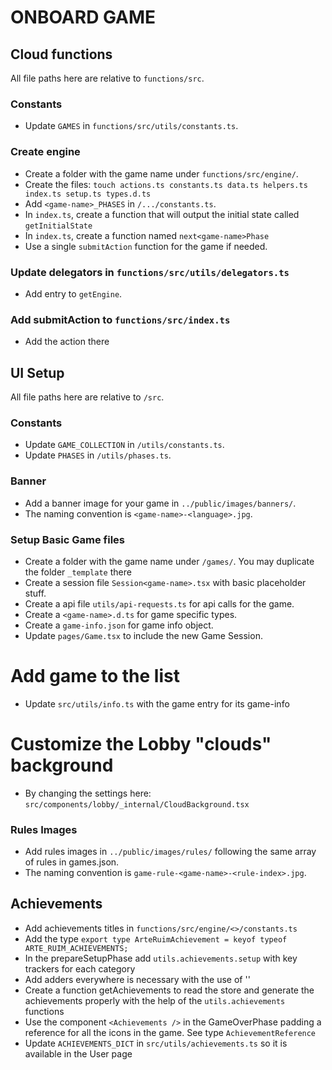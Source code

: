 # ONBOARD GAME

## Cloud functions

All file paths here are relative to `functions/src`.

### Constants

- Update `GAMES` in `functions/src/utils/constants.ts`.

### Create engine

- Create a folder with the game name under `functions/src/engine/`.
- Create the files: `touch actions.ts constants.ts data.ts helpers.ts index.ts setup.ts types.d.ts`
- Add `<game-name>_PHASES` in `/.../constants.ts`.
- In `index.ts`, create a function that will output the initial state called `getInitialState`
- In `index.ts`, create a function named `next<game-name>Phase`
- Use a single `submitAction` function for the game if needed.

### Update delegators in `functions/src/utils/delegators.ts`

- Add entry to `getEngine`.

### Add submitAction to `functions/src/index.ts`

- Add the action there

## UI Setup

All file paths here are relative to `/src`.

### Constants

- Update `GAME_COLLECTION` in `/utils/constants.ts`.
- Update `PHASES` in `/utils/phases.ts`.

### Banner

- Add a banner image for your game in `../public/images/banners/`.
- The naming convention is `<game-name>-<language>.jpg`.

### Setup Basic Game files

- Create a folder with the game name under `/games/`. You may duplicate the folder `_template` there
- Create a session file `Session<game-name>.tsx` with basic placeholder stuff.
- Create a api file `utils/api-requests.ts` for api calls for the game.
- Create a `<game-name>.d.ts` for game specific types.
- Create a `game-info.json` for game info object.
- Update `pages/Game.tsx` to include the new Game Session.

# Add game to the list

- Update `src/utils/info.ts` with the game entry for its game-info

# Customize the Lobby "clouds" background

- By changing the settings here: `src/components/lobby/_internal/CloudBackground.tsx`

### Rules Images

- Add rules images in `../public/images/rules/` following the same array of rules in games.json.
- The naming convention is `game-rule-<game-name>-<rule-index>.jpg`.

## Achievements

- Add achievements titles in `functions/src/engine/<>/constants.ts`
- Add the type `export type ArteRuimAchievement = keyof typeof ARTE_RUIM_ACHIEVEMENTS;`
- In the prepareSetupPhase add `utils.achievements.setup` with key trackers for each category
- Add adders everywhere is necessary with the use of ''
- Create a function getAchievements to read the store and generate the achievements properly with the help of the `utils.achievements` functions
- Use the component `<Achievements />` in the GameOverPhase padding a reference for all the icons in the game. See type `AchievementReference`
- Update `ACHIEVEMENTS_DICT` in `src/utils/achievements.ts` so it is available in the User page
